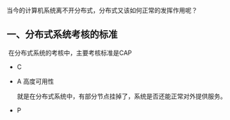  当今的计算机系统离不开分布式，分布式又该如何正常的发挥作用呢？

## 一、分布式系统考核的标准

​	在分布式系统的考核中，主要考核标准是CAP

 * C	

   

 * A 高度可用性

   就是在分布式系统中，有部分节点挂掉了，系统是否还能正常对外提供服务。

 * P

   
